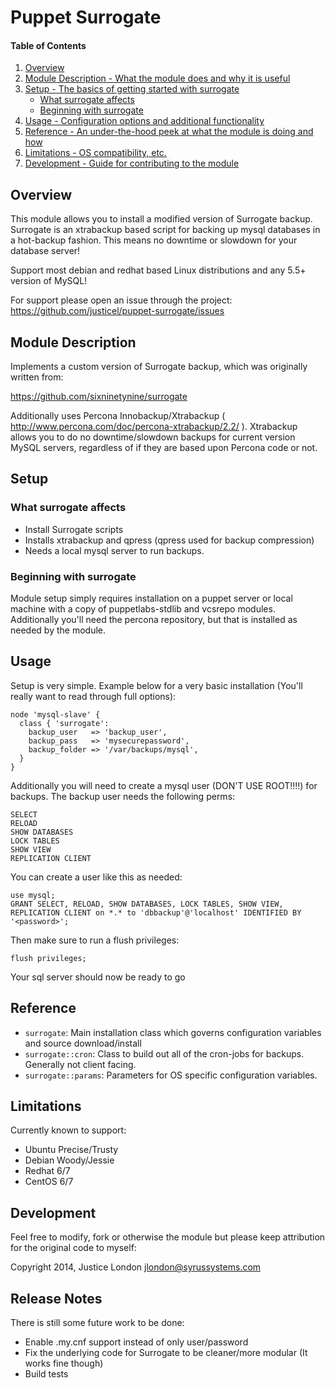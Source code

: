 # Puppet Surrogate

#### Table of Contents

1. [Overview](#overview)
2. [Module Description - What the module does and why it is useful](#module-description)
3. [Setup - The basics of getting started with surrogate](#setup)
    * [What surrogate affects](#what-surrogate-affects)
    * [Beginning with surrogate](#beginning-with-surrogate)
4. [Usage - Configuration options and additional functionality](#usage)
5. [Reference - An under-the-hood peek at what the module is doing and how](#reference)
5. [Limitations - OS compatibility, etc.](#limitations)
6. [Development - Guide for contributing to the module](#development)

## Overview

This module allows you to install a modified version of Surrogate backup.
Surrogate is an xtrabackup based script for backing up mysql databases in a hot-backup
fashion. This means no downtime or slowdown for your database server!

Support most debian and redhat based Linux distributions and any 5.5+ version of MySQL!

For support please open an issue through the project: https://github.com/justicel/puppet-surrogate/issues

## Module Description

Implements a custom version of Surrogate backup, which was originally written from:
    
https://github.com/sixninetynine/surrogate

Additionally uses Percona Innobackup/Xtrabackup ( http://www.percona.com/doc/percona-xtrabackup/2.2/ ).
Xtrabackup allows you to do no downtime/slowdown backups for current version MySQL servers, regardless
of if they are based upon Percona code or not.

## Setup

### What surrogate affects

* Install Surrogate scripts
* Installs xtrabackup and qpress (qpress used for backup compression)
* Needs a local mysql server to run backups.

### Beginning with surrogate

Module setup simply requires installation on a puppet server or local machine with a copy of puppetlabs-stdlib
and vcsrepo modules. Additionally you'll need the percona repository, but that is installed as needed by the module.

## Usage

Setup is very simple. Example below for a very basic installation (You'll really want to read through full options):

    node 'mysql-slave' {
      class { 'surrogate':
        backup_user   => 'backup_user',
        backup_pass   => 'mysecurepassword',
        backup_folder => '/var/backups/mysql',
      }
    }

Additionally you will need to create a mysql user (DON'T USE ROOT!!!!) for backups. The backup user needs the following perms:

    SELECT
    RELOAD
    SHOW DATABASES
    LOCK TABLES
    SHOW VIEW
    REPLICATION CLIENT

You can create a user like this as needed:

    use mysql;
    GRANT SELECT, RELOAD, SHOW DATABASES, LOCK TABLES, SHOW VIEW, REPLICATION CLIENT on *.* to 'dbbackup'@'localhost' IDENTIFIED BY '<password>';

Then make sure to run a flush privileges:

    flush privileges;

Your sql server should now be ready to go

## Reference

* `surrogate`: Main installation class which governs configuration variables and source download/install
* `surrogate::cron`: Class to build out all of the cron-jobs for backups. Generally not client facing.
* `surrogate::params`: Parameters for OS specific configuration variables.

## Limitations

Currently known to support:

* Ubuntu Precise/Trusty
* Debian Woody/Jessie
* Redhat 6/7
* CentOS 6/7

## Development

Feel free to modify, fork or otherwise the module but please keep attribution for the original code to myself:

Copyright 2014, Justice London <jlondon@syrussystems.com>

## Release Notes

There is still some future work to be done:
* Enable .my.cnf support instead of only user/password
* Fix the underlying code for Surrogate to be cleaner/more modular (It works fine though)
* Build tests
